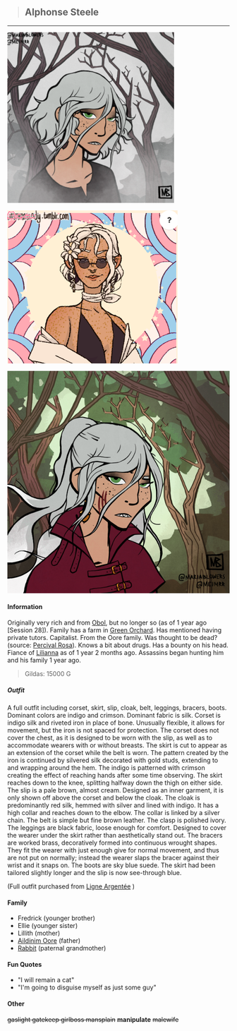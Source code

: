 >## Alphonse Steele

--- 

![alphonse_human](../../../Templates/images/alphonse-regular.png "Alphonse poor form")

![alphonse_human2](../../../Templates/images/alphonse-rich.png "Alphonse yassified form")

![alphonse_human2](../../../Templates/images/alphonse-yass.png "Alphonse yass form")

#### Information

Originally very rich and from [Obol](../../Locations/Obol.md), but no longer so (as of 1 year ago \[Session 28\]). Family has a farm in [Green Orchard](../../Locations/Green%20Orchard.md). Has mentioned having private tutors. Capitalist. From the Oore family. Was thought to be dead? (source: [Percival Rosa](../NPCs/Percival%20Rosa.md)). Knows a bit about drugs. Has a bounty on his head. Fiance of [Lilianna](../NPCs/Lilianna.md) as of 1 year 2 months ago. Assassins began hunting him and his family 1 year ago.

>Gildas: 15000 G

##### Outfit

A full outfit including corset, skirt, slip, cloak, belt, leggings, bracers, boots. Dominant colors are indigo and crimson. Dominant fabric is silk. Corset is indigo silk and riveted iron in place of bone. Unusually flexible, it allows for movement, but the iron is not spaced for protection. The corset does not cover the chest, as it is designed to be worn with the slip, as well as to accommodate wearers with or without breasts. The skirt is cut to appear as an extension of the corset while the belt is worn. The pattern created by the iron is continued by silvered silk decorated with gold studs, extending to and wrapping around the hem. The indigo is patterned with crimson creating the effect of reaching hands after some time observing. The skirt reaches down to the knee, splitting halfway down the thigh on either side. The slip is a pale brown, almost cream. Designed as an inner garment, it is only shown off above the corset and below the cloak. The cloak is predominantly red silk, hemmed with silver and lined with indigo. It has a high collar and reaches down to the elbow. The collar is linked by a silver chain. The belt is simple but fine brown leather. The clasp is polished ivory. The leggings are black fabric, loose enough for comfort. Designed to cover the wearer under the skirt rather than aesthetically stand out. The bracers are worked brass, decoratively formed into continuous wrought shapes. They fit the wearer with just enough give for normal movement, and thus are not put on normally; instead the wearer slaps the bracer against their wrist and it snaps on. The boots are sky blue suede. The skirt had been tailored slightly longer and the slip is now see-through blue.

(Full outfit purchased from [Ligne Argentée](../../Locations/Siege%20Richesse.md#Ligne%20Argentée) )

#### Family

- Fredrick (younger brother)
- Ellie (younger sister)
- Lillith (mother)
- [Aildinim Oore](../NPCs/Aildinim%20Oore.md) (father)
- [Rabbit](../../Religion/Pantheon%20I/Rabbit.md) (paternal grandmother)

#### Fun Quotes

- "I will remain a cat" 
- "I'm going to disguise myself as just some guy"

#### Other

~~gaslight gatekeep girlboss mansplain~~ **manipulate** ~~malewife~~
